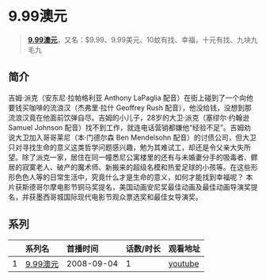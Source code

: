 # 9.99澳元


> <u>**[9.99澳元](http://bgm.tv/subject/111876)**</u>，又名：$9.99、9.99美元、10蚊有找、幸福，十元有找、九块九毛九

## 简介


吉姆·派克（安东尼·拉帕格利亚 Anthony LaPaglia 配音）在街上碰到了一个向他要钱买咖啡的流浪汉（杰弗里·拉什 Geoffrey Rush 配音），他没给钱，没想到那流浪汉竟在他面前饮弹自尽。吉姆的小儿子，28岁的大卫·派克（塞缪尔·约翰逊 Samuel Johnson 配音）找不到工作，就连电话营销都嫌他“经验不足”。吉姆劝说大卫加入哥哥莱尼（本·门德尔森 Ben Mendelsohn 配音）的讨债公司，但大卫只对寻找生命的意义这类哲学问题感兴趣，勉为其难试工，却还是令父亲大失所望。除了派克一家，居住在同一幢悉尼公寓楼里的还有与未婚妻分手的吸毒者、鳏居的寂寞老人、破产的魔术师、新搬来的超级名模和热爱足球的小孩等。在这些形形色色人等的日常生活中，究竟什么才是生命的意义，如何才能找到幸福呢？
本片获斯德哥尔摩电影节铜马奖提名，美国动画安尼奖最佳动画及最佳动画导演奖提名，并获墨西哥城国际现代电影节观众票选奖和最佳女导演奖。





## 系列

|     | 系列名    | 首播时间       | 话数/时长 | 观看地址                                                   |
| :-- | :----- | :--------- | :---- | :----------------------------------------------------- |
| 1   |[9.99澳元](https://bgm.tv/subject/111876)| 2008-09-04 | 1     | [youtube](https://www.youtube.com/watch?v=rF2tNr2LWl8) |



